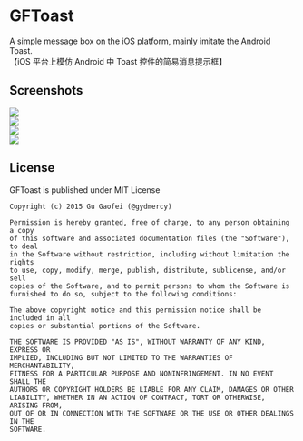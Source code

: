 # GFToast

A simple message box on the iOS platform, mainly imitate the Android Toast.  
【iOS 平台上模仿 Android 中 Toast 控件的简易消息提示框】


## Screenshots

![](http://7xjlak.com1.z0.glb.clouddn.com/gftoastIMG_5882.PNG)  
![](http://7xjlak.com1.z0.glb.clouddn.com/gftoastIMG_5883.PNG)  
![](http://7xjlak.com1.z0.glb.clouddn.com/gftoastIMG_5884.PNG)  
![](http://7xjlak.com1.z0.glb.clouddn.com/gftoastIMG_5885.PNG)


## License

GFToast is published under MIT License

	Copyright (c) 2015 Gu Gaofei (@gydmercy)

	Permission is hereby granted, free of charge, to any person obtaining a copy
	of this software and associated documentation files (the "Software"), to deal
	in the Software without restriction, including without limitation the rights
	to use, copy, modify, merge, publish, distribute, sublicense, and/or sell
	copies of the Software, and to permit persons to whom the Software is
	furnished to do so, subject to the following conditions:

	The above copyright notice and this permission notice shall be included in all
	copies or substantial portions of the Software.

	THE SOFTWARE IS PROVIDED "AS IS", WITHOUT WARRANTY OF ANY KIND, EXPRESS OR
	IMPLIED, INCLUDING BUT NOT LIMITED TO THE WARRANTIES OF MERCHANTABILITY,
	FITNESS FOR A PARTICULAR PURPOSE AND NONINFRINGEMENT. IN NO EVENT SHALL THE
	AUTHORS OR COPYRIGHT HOLDERS BE LIABLE FOR ANY CLAIM, DAMAGES OR OTHER
	LIABILITY, WHETHER IN AN ACTION OF CONTRACT, TORT OR OTHERWISE, ARISING FROM,
	OUT OF OR IN CONNECTION WITH THE SOFTWARE OR THE USE OR OTHER DEALINGS IN THE
	SOFTWARE.